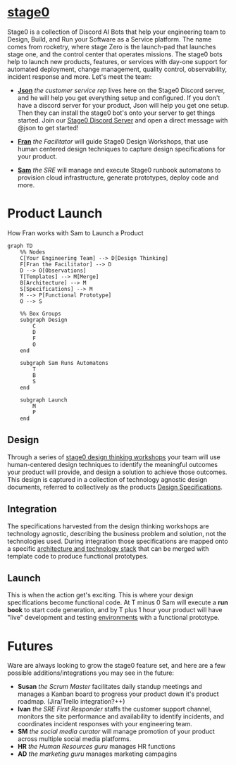# [stage0](https://agile-learning.institute/stage0)

Stage0 is a collection of Discord AI Bots that help your engineering team to Design, Build, and Run your Software as a Service platform. The name comes from rocketry, where stage Zero is the launch-pad that launches stage one, and the control center that operates missions. The stage0 bots help to launch new products, features, or services with day-one support for automated deployment, change management, quality  control, observability, incident response and more. Let's meet the team:

- **[Json](./JSON.md)** *the customer service rep* lives here on the Stage0 Discord server, and he will help you get everything setup and configured. If you don't have a discord server for your product, Json will help you get one setup. Then they can install the stage0 bot's onto your server to get things started. Join our [Stage0 Discord Server](https://discord.gg/SzNTstqBH2) and open a direct message with @json to get started!

- **[Fran](./FRAN.md)** *the Facilitator* will guide Stage0 Design Workshops, that use human centered design techniques to capture design specifications for your product. 

- **[Sam](./SAM.md)** *the SRE* will manage and execute Stage0 runbook automatons to provision cloud infrastructure, generate prototypes, deploy code and more. 

# Product Launch
How Fran works with Sam to Launch a Product

```mermaid
graph TD
    %% Nodes
    C[Your Engineering Team] --> D[Design Thinking]
    F[Fran the Facilitator] --> D
    D --> O[Observations]
    T[Templates] --> M[Merge]
    B[Architecture] --> M
    S[Specifications] --> M
    M --> P[Functional Prototype]
    O --> S

    %% Box Groups
    subgraph Design
        C
        D
        F
        O
    end

    subgraph Sam Runs Automatons
        T
        B
        S
    end

    subgraph Launch
        M
        P
    end
```

## Design
Through a series of [stage0 design thinking workshops](DESIGN_THINKING.md) your team will use human-centered design techniques to identify the meaningful outcomes your product will provide, and design a solution to achieve those outcomes. This design is captured in a collection of technology agnostic design documents, referred to collectively as the products [Design Specifications](./SPECIFICATIONS.md). 

## Integration
The specifications harvested from the design thinking workshops are technology agnostic, describing the business problem and solution, not the technologies used. During integration those specifications are mapped onto a specific [architecture and technology stack](./ARCHITECTURE.md) that can be merged with template code to produce functional prototypes. 

## Launch
This is when the action get's exciting. This is where your design specifications become functional code. At T minus 0 Sam will execute a **run book** to start code generation, and by T plus 1 hour your product will have "live" development and testing [environments](./CHANGE.MD) with a functional prototype. 

# Futures
Ware are always looking to grow the stage0 feature set, and here are a few possible additions/integrations you may see in the future:
- **Susan** *the Scrum Master* facilitates daily standup meetings and manages a Kanban board to progress your product down it's product roadmap. (Jira/Trello integration?++)
- **Ivan** *the SRE First Responder* staffs the customer support channel, monitors the site performance and availability to identify incidents, and coordinates incident responses with your engineering team.
- **SM** *the social media curator* will manage promotion of your product across multiple social media platforms. 
- **HR** *the Human Resources guru* manages HR functions 
- **AD** *the marketing guru* manages marketing campagins
